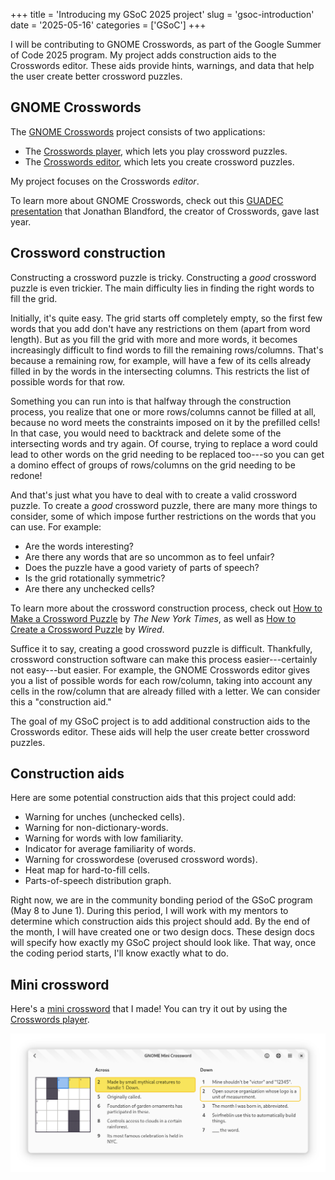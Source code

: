 +++
title      = 'Introducing my GSoC 2025 project'
slug       = 'gsoc-introduction'
date       = '2025-05-16'
categories = ['GSoC']
+++

I will be contributing to GNOME Crosswords, as part of the Google Summer of Code 2025 program. My project adds construction aids to the Crosswords editor. These aids provide hints, warnings, and data that help the user create better crossword puzzles.

## GNOME Crosswords

The [GNOME Crosswords](https://gitlab.gnome.org/jrb/crosswords) project consists of two applications:
* The [Crosswords player](https://flathub.org/apps/org.gnome.Crosswords), which lets you play crossword puzzles.
* The [Crosswords editor](https://flathub.org/apps/org.gnome.Crosswords.Editor), which lets you create crossword puzzles.

My project focuses on the Crosswords *editor*.

To learn more about GNOME Crosswords, check out this [GUADEC presentation](https://www.youtube.com/watch?v=fcQfpQLLzYo) that Jonathan Blandford, the creator of Crosswords, gave last year.

## Crossword construction

Constructing a crossword puzzle is tricky. Constructing a *good* crossword puzzle is even trickier. The main difficulty lies in finding the right words to fill the grid.

Initially, it's quite easy. The grid starts off completely empty, so the first few words that you add don't have any restrictions on them (apart from word length). But as you fill the grid with more and more words, it becomes increasingly difficult to find words to fill the remaining rows/columns. That's because a remaining row, for example, will have a few of its cells already filled in by the words in the intersecting columns. This restricts the list of possible words for that row. 

Something you can run into is that halfway through the construction process, you realize that one or more rows/columns cannot be filled at all, because no word meets the constraints imposed on it by the prefilled cells! In that case, you would need to backtrack and delete some of the intersecting words and try again. Of course, trying to replace a word could lead to other words on the grid needing to be replaced too---so you can get a domino effect of groups of rows/columns on the grid needing to be redone!

And that's just what you have to deal with to create a valid crossword puzzle. To create a *good* crossword puzzle, there are many more things to consider, some of which impose further restrictions on the words that you can use. For example:

* Are the words interesting?
* Are there any words that are so uncommon as to feel unfair?
* Does the puzzle have a good variety of parts of speech?
* Is the grid rotationally symmetric?
* Are there any unchecked cells?

To learn more about the crossword construction process, check out [How to Make a Crossword Puzzle](https://www.nytimes.com/2018/09/14/crosswords/how-to-make-a-crossword-puzzle-the-series.html) by *The New York Times*, as well as [How to Create a Crossword Puzzle](https://www.youtube.com/watch?v=aAqQnXHd7qk) by *Wired*.

Suffice it to say, creating a good crossword puzzle is difficult. Thankfully, crossword construction software can make this process easier---certainly not easy---but easier. For example, the GNOME Crosswords editor gives you a list of possible words for each row/column, taking into account any cells in the row/column that are already filled with a letter. We can consider this a "construction aid."

The goal of my GSoC project is to add additional construction aids to the Crosswords editor. These aids will help the user create better crossword puzzles.

## Construction aids

Here are some potential construction aids that this project could add:
* Warning for unches (unchecked cells).
* Warning for non-dictionary-words.
* Warning for words with low familiarity.
* Indicator for average familiarity of words.
* Warning for crosswordese (overused crossword words).
* Heat map for hard-to-fill cells.
* Parts-of-speech distribution graph.

Right now, we are in the community bonding period of the GSoC program (May 8 to June 1). During this period, I will work with my mentors to determine which construction aids this project should add. By the end of the month, I will have created one or two design docs. These design docs will specify how exactly my GSoC project should look like. That way, once the coding period starts, I'll know exactly what to do.

## Mini crossword

Here's a [mini crossword](https://drive.google.com/file/d/1IjSUo3j_GK_Lw-x5mhFfX3qRLDZN2TOf) that I made! You can try it out by using the [Crosswords player](https://flathub.org/apps/org.gnome.Crosswords).

![Screenshot of my mini crossword](mini.png)
